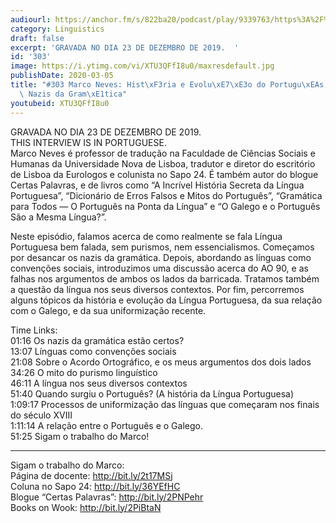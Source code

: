```yaml
---
audiourl: https://anchor.fm/s/822ba20/podcast/play/9339763/https%3A%2F%2Fd3ctxlq1ktw2nl.cloudfront.net%2Fproduction%2F2019-11-27%2F40935090-44100-2-3f46f1f988314.m4a
category: Linguistics
draft: false
excerpt: 'GRAVADA NO DIA 23 DE DEZEMBRO DE 2019.  '
id: '303'
image: https://i.ytimg.com/vi/XTU3QFfI8u0/maxresdefault.jpg
publishDate: 2020-03-05
title: "#303 Marco Neves: Hist\xF3ria e Evolu\xE7\xE3o do Portugu\xEAs, o AO, e os\
  \ Nazis da Gram\xE1tica"
youtubeid: XTU3QFfI8u0
---
```

<div class="timelinks">

GRAVADA NO DIA 23 DE DEZEMBRO DE 2019.  
THIS INTERVIEW IS IN PORTUGUESE.  
Marco Neves é professor de tradução na Faculdade de Ciências Sociais e Humanas da Universidade Nova de Lisboa, tradutor e diretor do escritório de Lisboa da Eurologos e colunista no Sapo 24. É também autor do blogue Certas Palavras, e de livros como “A Incrível História Secreta da Língua Portuguesa”, “Dicionário de Erros Falsos e Mitos do Português”, “Gramática para Todos — O Português na Ponta da Língua” e “O Galego e o Português São a Mesma Língua?”.

Neste episódio, falamos acerca de como realmente se fala Língua Portuguesa bem falada, sem purismos, nem essencialismos. Começamos por desancar os nazis da gramática. Depois, abordando as línguas como convenções sociais, introduzimos uma discussão acerca do AO 90, e as falhas nos argumentos de ambos os lados da barricada. Tratamos também a questão da língua nos seus diversos contextos. Por fim, percorremos alguns tópicos da história e evolução da Língua Portuguesa, da sua relação com o Galego, e da sua uniformização recente.



Time Links:  
<time>01:16</time> Os nazis da gramática estão certos?  
<time>13:07</time> Línguas como convenções sociais  
<time>21:08</time> Sobre o Acordo Ortográfico, e os meus argumentos dos dois lados  
<time>34:26</time> O mito do purismo linguístico  
<time>46:11</time> A língua nos seus diversos contextos  
<time>51:40</time> Quando surgiu o Português? (A história da Língua Portuguesa)  
<time>1:09:17</time> Processos de uniformização das línguas que começaram nos finais do século XVIII  
<time>1:11:14</time> A relação entre o Português e o Galego.  
<time>51:25</time> Sigam o trabalho do Marco!

---

Sigam o trabalho do Marco:  
Página de docente: http://bit.ly/2t17MSj  
Coluna no Sapo 24: http://bit.ly/36YEfHC  
Blogue “Certas Palavras”: http://bit.ly/2PNPehr  
Books on Wook: http://bit.ly/2PiBtaN
</div>

